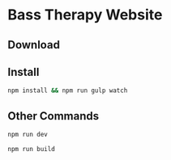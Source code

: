 # Bass Therapy Website

## Download 


## Install 

```bash
npm install && npm run gulp watch
```

## Other Commands

```bash
npm run dev
```

```bash
npm run build
```